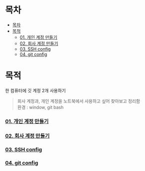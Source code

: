 # 목차
- [목차](#목차)
- [목적](#목적)
    - [01. 개인 계정 만들기](#01-개인-계정-만들기)
    - [02. 회사 계정 만들기](#02-회사-계정-만들기)
    - [03. SSH config](#03-ssh-config)
    - [04. git config](#04-git-config)

# 목적
한 컴퓨터에 깃 계정 2개 사용하기
> 회사 계정과, 개인 계정을 노트북에서 사용하고 싶어 찾아보고 정리함<br>
> 환경 : window, git bash<br>

### [01. 개인 계정 만들기](01.personal.md)
### [02. 회사 계정 만들기](02.company.md)
### [03. SSH config](03.ssh_config.md)
### [04. git config](04.git_config.md.md)
